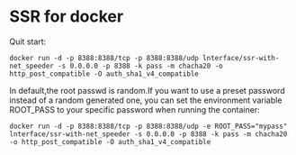 # SSR for docker

Quit start:

    docker run -d -p 8388:8388/tcp -p 8388:8388/udp lnterface/ssr-with-net_speeder -s 0.0.0.0 -p 8388 -k pass -m chacha20 -o http_post_compatible -O auth_sha1_v4_compatible

In default,the root passwd is random.If you want to use a preset password instead of a random generated one, you can set the environment variable ROOT_PASS to your specific password when running the container:

    docker run -d -p 8388:8388/tcp -p 8388:8388/udp -e ROOT_PASS="mypass" lnterface/ssr-with-net_speeder -s 0.0.0.0 -p 8388 -k pass -m chacha20 -o http_post_compatible -O auth_sha1_v4_compatible

